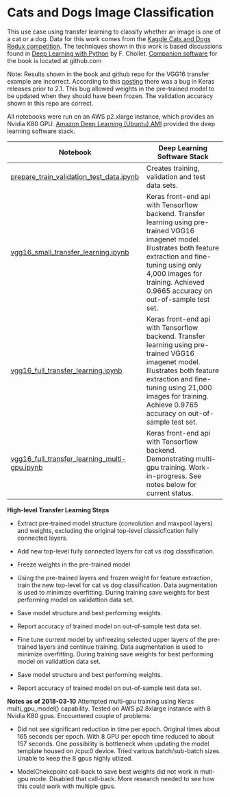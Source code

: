 # Cats and Dogs Image Classification

This use case using transfer learning to classify whether an image is one of a cat or a dog.  Data for this work comes from the [Kaggle Cats and Dogs Redux competition](https://www.kaggle.com/c/dogs-vs-cats-redux-kernels-edition).  The techniques shown in this work is based discussions found in [Deep Learning with Python](https://www.manning.com/books/deep-learning-with-python) by F. Chollet.  [Companion software](https://github.com/fchollet/deep-learning-with-python-notebooks) for the book is located at github.com

Note: Results shown in the book and github repo for the VGG16 transfer example are incorrect.  According to this [posting](https://github.com/keras-team/keras/issues/8792) there was a bug in Keras releases prior to 2.1.  This bug allowed weights in the pre-trained model to be updated when they should have been frozen.  The validation accuracy shown in this repo are correct.

All notebooks were run on an AWS p2.xlarge instance, which provides an Nvidia K80 GPU. [Amazon Deep Learning (Ubuntu) AMI](https://aws.amazon.com/marketplace/pp/B077GCH38C) provided the deep learning software stack.

|Notebook|Deep Learning Software Stack|
|--------|-----------|
|[prepare_train_validation_test_data.ipynb](https://github.com/jimthompson5802/transfer_learning/blob/master/cats_dogs/prepare_train_validation_test_data.ipynb)|Creates training, validation and test data sets.|
|[vgg16_small_transfer_learning.ipynb](https://github.com/jimthompson5802/transfer_learning/blob/master/cats_dogs/vgg16_small_transfer_learning.ipynb)|Keras front-end api with Tensorflow backend.  Transfer learning using pre-trained VGG16 imagenet model.  Illustrates both feature extraction and fine-tuning using only 4,000 images for training. Achieved 0.9665 accuracy on out-of-sample test set.|
|[vgg16_full_transfer_learning.ipynb](https://github.com/jimthompson5802/transfer_learning/blob/master/cats_dogs/vgg16_full_transfer_learning.ipynb)|Keras front-end api with Tensorflow backend.  Transfer learning using pre-trained VGG16 imagenet model.  Illustrates both feature extraction and fine-tuning using 21,000 images for training. Achieve 0.9765 accuracy on out-of-sample test set.|
|[vgg16_full_transfer_learning_multi-gpu.ipynb](https://github.com/jimthompson5802/transfer_learning/blob/master/cats_dogs/vgg16_full_transfer_learning_multi-gpu.ipynb)|Keras front-end api with Tensorflow backend.  Demonstrating multi-gpu training.  Work-in-progress.  See notes below for current status.|


**High-level Transfer Learning Steps**

* Extract pre-trained model structure (convolution and maxpool layers) and weights, excluding the original top-level classicfication fully connected layers.

* Add new top-level fully connected layers for cat vs dog classification.

* Freeze weights in the pre-trained model

* Using the pre-trained layers and frozen weight for feature extraction, train the new top-level for cat vs dog classification. Data augmentation is used to minimize overfitting. During training save weights for best performing model on validattion data set.

* Save model structure and best performing weights.

* Report accuracy of trained model on out-of-sample test data set.

* Fine tune current model by unfreezing selected upper layers of the pre-trained layers and continue training.  Data augmentation is used to minimize overfitting.  During training save weights for best performing model on validattion data set.

* Save model structure and best performing weights.

* Report accuracy of trained model on out-of-sample test data set.


**Notes as of 2018-03-10**
Attempted multi-gpu training using Keras multi_gpu_model() capability.  Tested on AWS p2.8xlarge instance with 8 Nvidia K80 gpus.  Encountered couple of problems:

* Did not see significant reduction in time per epoch.  Original times about 165 seconds per epoch.  With 8 GPU per epoch time reduced to about 157 seconds.  One possibility is bottleneck when updating the model template housed on /cpu:0 device.  Tried various batch/sub-batch sizes.  Unable to keep the 8 gpus highly utlized.

* ModelChekcpoint call-back to save best weights did not work in muti-gpu mode.  Disabled that call-back.  More research needed to see how this could work with multiple gpus.

